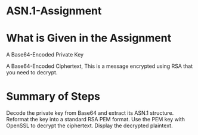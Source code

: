 # ASN.1-Assignment

# What is Given in the Assignment
A Base64-Encoded Private Key

A Base64-Encoded Ciphertext, This is a message encrypted using RSA that you need to decrypt.


# Summary of Steps
Decode the private key from Base64 and extract its ASN.1 structure.
Reformat the key into a standard RSA PEM format.
Use the PEM key with OpenSSL to decrypt the ciphertext.
Display the decrypted plaintext.